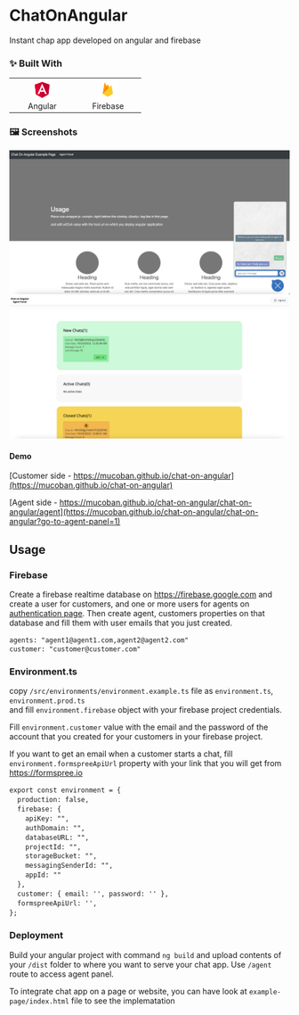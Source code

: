 # ChatOnAngular

Instant chap app developed on angular and firebase

### ✨ Built With

 <table>
   <tbody>
      <tr>
        <td align="Center" width="30%"> 
         <a href="https://reactjs.org/" target="_blank" rel="noreferrer">
            <img src="./example-page/images/angular-logo.svg" width="36" height="36" alt="Angular" />
         </a>
            <br>Angular
        </td>
        <td align="Center" width="30%"> 
         <a href="https://reactjs.org/" target="_blank" rel="noreferrer">
            <img src="./example-page/images/firebase-logo.svg" width="36" height="36" alt="Firebase" />
         </a>
            <br>Firebase
        </td> 
      </tr>
  </tbody>
</table>


### 🖼️ Screenshots

![image](example-page/images/ss-1.png)
![image](example-page/images/ss-2.png)

#### Demo

[Customer side - https://mucoban.github.io/chat-on-angular](https://mucoban.github.io/chat-on-angular)

[Agent side - https://mucoban.github.io/chat-on-angular/chat-on-angular/agent](https://mucoban.github.io/chat-on-angular/chat-on-angular?go-to-agent-panel=1)

## Usage
### Firebase
Create a firebase realtime database on https://firebase.google.com
and create a user for customers, and one or more users for agents on [authentication page](https://console.firebase.google.com/u/1/project/chat-on-angular/authentication/users).
Then create agent, customers properties on that database and fill them with user emails that you just created.
```
agents: "agent1@agent1.com,agent2@agent2.com"
customer: "customer@customer.com"
```

### Environment.ts
copy `/src/environments/environment.example.ts` file as `environment.ts`, `environment.prod.ts` 
<br>and fill `environment.firebase` object with your firebase project credentials. 

Fill `environment.customer` value with the email and the password of the account that you created for your customers in your firebase project.

If you want to get an email when a customer starts a chat, fill `environment.formspreeApiUrl` property with your link that you will get from https://formspree.io
```html
export const environment = {
  production: false,
  firebase: {
    apiKey: "",
    authDomain: "",
    databaseURL: "",
    projectId: "",
    storageBucket: "",
    messagingSenderId: "",
    appId: ""
  },
  customer: { email: '', password: '' },
  formspreeApiUrl: '',
};
```

### Deployment
Build your angular project with command `ng build` and upload contents of your `/dist` folder to where you want to serve your chat app.
Use `/agent` route to access agent panel.

To integrate chat app on a page or website, you can have look at `example-page/index.html` file to see the implematation
